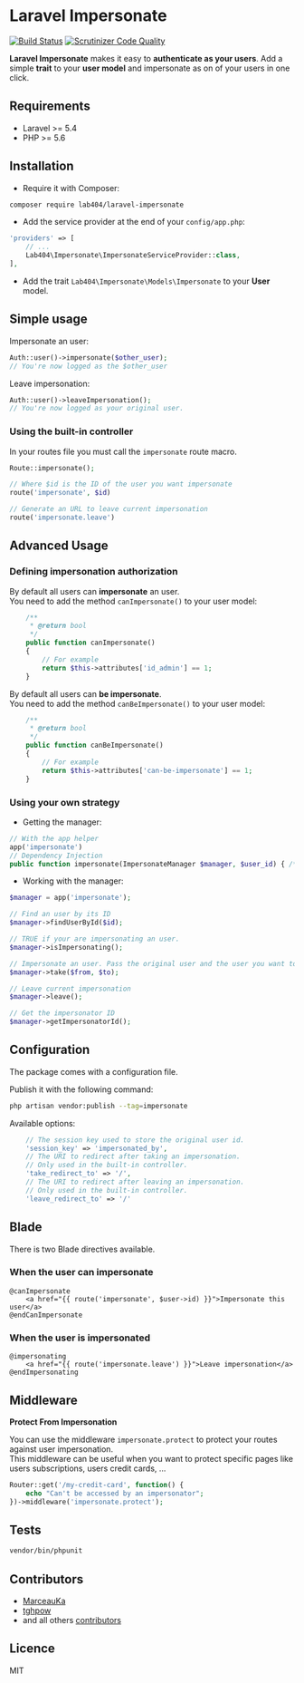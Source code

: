 # Laravel Impersonate

[![Build Status](https://travis-ci.org/404labfr/laravel-impersonate.svg?branch=master)](https://travis-ci.org/404labfr/laravel-impersonate) [![Scrutinizer Code Quality](https://scrutinizer-ci.com/g/404labfr/laravel-impersonate/badges/quality-score.png?b=master)](https://scrutinizer-ci.com/g/404labfr/laravel-impersonate/?branch=master)

**Laravel Impersonate** makes it easy to **authenticate as your users**. Add a simple **trait** to your **user model** and impersonate as on of your users in one click. 

## Requirements

- Laravel >= 5.4
- PHP >= 5.6

## Installation

- Require it with Composer:
```bash
composer require lab404/laravel-impersonate
```

- Add the service provider at the end of your `config/app.php`:
```php
'providers' => [
    // ...
    Lab404\Impersonate\ImpersonateServiceProvider::class,
],
```

- Add the trait `Lab404\Impersonate\Models\Impersonate` to your **User** model.

## Simple usage

Impersonate an user:
```php
Auth::user()->impersonate($other_user);
// You're now logged as the $other_user
```

Leave impersonation:
```php
Auth::user()->leaveImpersonation();
// You're now logged as your original user.
```

### Using the built-in controller

In your routes file you must call the `impersonate` route macro. 
```php
Route::impersonate();
```

```php
// Where $id is the ID of the user you want impersonate
route('impersonate', $id)

// Generate an URL to leave current impersonation
route('impersonate.leave')
```

## Advanced Usage

### Defining impersonation authorization

By default all users can **impersonate** an user.  
You need to add the method `canImpersonate()` to your user model:

```php
    /**
     * @return bool
     */
    public function canImpersonate()
    {
        // For example
        return $this->attributes['id_admin'] == 1;
    }
```

By default all users can **be impersonate**.  
You need to add the method `canBeImpersonate()` to your user model:

```php
    /**
     * @return bool
     */
    public function canBeImpersonate()
    {
        // For example
        return $this->attributes['can-be-impersonate'] == 1;
    }
```

### Using your own strategy

- Getting the manager:
```php
// With the app helper
app('impersonate')
// Dependency Injection
public function impersonate(ImpersonateManager $manager, $user_id) { /* ... */ }
```

- Working with the manager:
```php
$manager = app('impersonate');

// Find an user by its ID
$manager->findUserById($id);

// TRUE if your are impersonating an user.
$manager->isImpersonating();

// Impersonate an user. Pass the original user and the user you want to impersonate
$manager->take($from, $to);

// Leave current impersonation
$manager->leave();

// Get the impersonator ID
$manager->getImpersonatorId();
```

## Configuration

The package comes with a configuration file.  

Publish it with the following command:
```bash
php artisan vendor:publish --tag=impersonate
```

Available options:
```php
    // The session key used to store the original user id.
    'session_key' => 'impersonated_by',
    // The URI to redirect after taking an impersonation.
    // Only used in the built-in controller.
    'take_redirect_to' => '/',
    // The URI to redirect after leaving an impersonation.
    // Only used in the built-in controller.
    'leave_redirect_to' => '/'
```
## Blade

There is two Blade directives available.

### When the user can impersonate

```blade
@canImpersonate
    <a href="{{ route('impersonate', $user->id) }}">Impersonate this user</a>
@endCanImpersonate
```

### When the user is impersonated

```blade
@impersonating
    <a href="{{ route('impersonate.leave') }}">Leave impersonation</a>
@endImpersonating
```

## Middleware

**Protect From Impersonation**

You can use the middleware `impersonate.protect` to protect your routes against user impersonation.  
This middleware can be useful when you want to protect specific pages like users subscriptions, users credit cards, ... 

```php
Router::get('/my-credit-card', function() {
    echo "Can't be accessed by an impersonator";
})->middleware('impersonate.protect');
```

## Tests

```bash
vendor/bin/phpunit
```

## Contributors

- [MarceauKa](https://github.com/MarceauKa)
- [tghpow](https://github.com/tghpow)
- and all others [contributors](https://github.com/404labfr/laravel-impersonate/graphs/contributors)

## Licence

MIT
